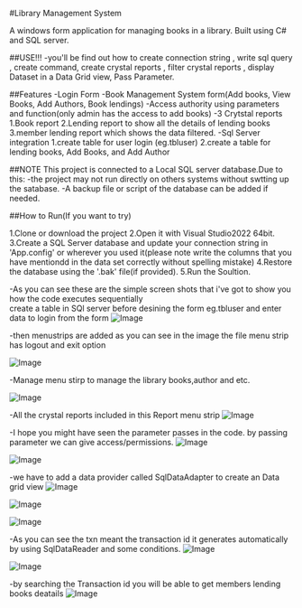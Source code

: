 #Library Management System

A windows form application for managing books in a library. Built using C# and SQL server.

##USE!!!
-you'll be find out how to create connection string , write sql query , create command, create crystal reports , filter crystal reports , display Dataset in a Data Grid view, Pass Parameter.

##Features
-Login Form -Book Management System form(Add books, View Books, Add Authors, Book lendings) 
-Access authority using parameters and function(only admin has the access to add books) 
-3 Crytstal reports 
1.Book report 
2.Lending report to show all the details of lending books 
3.member lending report which shows the data filtered.
-Sql Server integration
1.create table for user login (eg.tbluser) 
2.create a table for lending books, Add Books, and Add Author

##NOTE
This project is connected to a Local SQL server database.Due to this:
-the project may not run directly on others systems without swtting up the satabase.
-A backup file or script of the database can be added if needed.

##How to Run(If you want to try)

1.Clone or download the project
2.Open it with Visual Studio2022 64bit. 
3.Create a SQL Server database and update your connection string in 'App.config' or wherever you used it(please note write the columns that you have mentiondd in the data set correctly without spelling mistake)
4.Restore the database using the '.bak' file(if provided). 5.Run the Soultion.












-As you can see these are the simple screen shots that i've got to show you how the code executes sequentially  
create a table in SQl server before desining the form eg.tbluser and enter data to login from the form 
![Image](https://github.com/user-attachments/assets/2071b1d3-c46c-479c-b849-4c24eb93f041)


-then menustrips are added as you can see in the image the file menu strip has logout and exit option 

![Image](https://github.com/user-attachments/assets/6120bc42-8a4c-47d0-a24c-4bf100ebe2c5)


-Manage menu stirp to manage the library books,author and etc.

![Image](https://github.com/user-attachments/assets/19796a96-a969-4c07-8ad5-2d7600e088b8)


-All the crystal reports included in this Report menu strip 
![Image](https://github.com/user-attachments/assets/0c5e28b9-28ca-4751-830c-513a49cc55d3)



-I hope you might have seen the parameter passes in the code. by passing parameter we can give access/permissions.
![Image](https://github.com/user-attachments/assets/10296559-b1ea-4ece-b474-cd7465bea004)


![Image](https://github.com/user-attachments/assets/cb15e2cd-efb4-49a4-9f23-f64f315bde97)

-we have to add a data provider called SqlDataAdapter to create an Data grid view 
![Image](https://github.com/user-attachments/assets/75ada946-bc06-4b1c-a482-ebf4f460599f)


![Image](https://github.com/user-attachments/assets/fb3a3665-79ca-464c-8db3-753690ae3408)


![Image](https://github.com/user-attachments/assets/febda07b-5e72-417f-ac47-e17fe017692e)

-As you can see the txn meant the transaction id it generates automatically by using SqlDataReader and some conditions.
![Image](https://github.com/user-attachments/assets/c7678317-549d-4e55-9fc7-194a591b766e)


![Image](https://github.com/user-attachments/assets/7b5c9ee5-fd12-4f4b-8afe-e0b0bad9a9b2)

-by searching the Transaction id you will be able to get members lending books deatails
![Image](https://github.com/user-attachments/assets/f131ae17-9986-4e8c-8513-5bb49e76b6bf)
